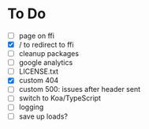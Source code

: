 To Do
=====

 - [ ] page on ffi
 - [x] / to redirect to ffi
 - [ ] cleanup packages
 - [ ] google analytics
 - [ ] LICENSE.txt
 - [x] custom 404
 - [ ] custom 500: issues after header sent
 - [ ] switch to Koa/TypeScript
 - [ ] logging
 - [ ] save up loads?
